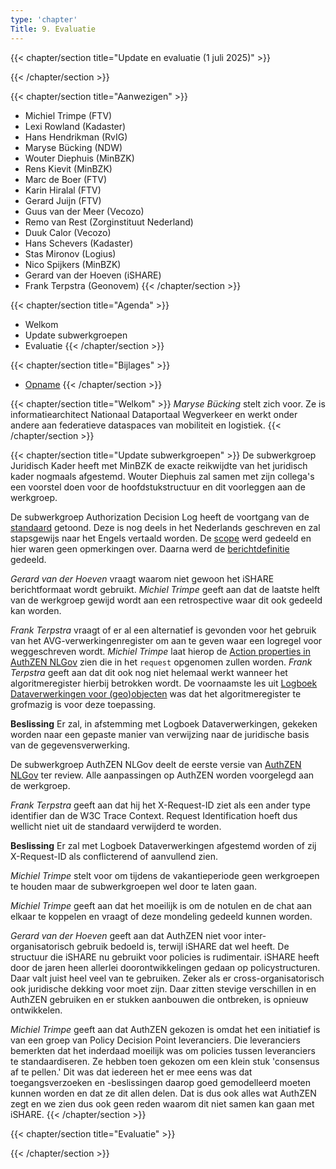 ```yaml
---
type: 'chapter'
Title: 9. Evaluatie
---
```


{{< chapter/section title="Update en evaluatie (1 juli 2025)" >}}

{{< /chapter/section >}}

{{< chapter/section title="Aanwezigen" >}}
- Michiel Trimpe (FTV) 
- Lexi Rowland (Kadaster)
- Hans Hendrikman (RvIG)
- Maryse Bücking (NDW)
- Wouter Diephuis (MinBZK)
- Rens Kievit (MinBZK) 
- Marc de Boer (FTV) 
- Karin Hiralal (FTV) 
- Gerard Juijn (FTV) 
- Guus van der Meer (Vecozo) 
- Remo van Rest (Zorginstituut Nederland) 
- Duuk Calor (Vecozo) 
- Hans Schevers (Kadaster) 
- Stas Mironov (Logius) 
- Nico Spijkers (MinBZK)
- Gerard van der Hoeven (iSHARE)
- Frank Terpstra (Geonovem)
{{< /chapter/section >}}

{{< chapter/section title="Agenda" >}}
- Welkom 
- Update subwerkgroepen
- Evaluatie
{{< /chapter/section >}}

{{< chapter/section title="Bijlages" >}} 
- [Opname](https://github.com/VNG-Realisatie/ftv/raw/refs/heads/main/static/videos/20250701-evaluatie.mp4)
{{< /chapter/section >}}

{{< chapter/section title="Welkom" >}}
*Maryse Bücking* stelt zich voor. Ze is informatiearchitect Nationaal Dataportaal Wegverkeer en werkt onder andere aan federatieve dataspaces van mobiliteit en logistiek.
{{< /chapter/section >}}

{{< chapter/section title="Update subwerkgroepen" >}}
De subwerkgroep Juridisch Kader heeft met MinBZK de exacte reikwijdte van het juridisch kader nogmaals afgestemd. Wouter Diephuis zal samen met zijn collega's een voorstel doen voor de hoofdstukstructuur en dit voorleggen aan de werkgroep.

De subwerkgroep Authorization Decision Log heeft de voortgang van de [standaard](https://vng-realisatie.github.io/authorization-decision-log/) getoond. Deze is nog deels in het Nederlands geschreven en zal stapsgewijs naar het Engels vertaald worden. De [scope](https://vng-realisatie.github.io/authorization-decision-log/#scope) werd gedeeld en hier waren geen opmerkingen over. Daarna werd de [berichtdefinitie](https://vng-realisatie.github.io/authorization-decision-log/#interface) gedeeld.

*Gerard van der Hoeven* vraagt waarom niet gewoon het iSHARE berichtformaat wordt gebruikt. *Michiel Trimpe* geeft aan dat de laatste helft van de werkgroep gewijd wordt aan een retrospective waar dit ook gedeeld kan worden.

*Frank Terpstra* vraagt of er al een alternatief is gevonden voor het gebruik van het AVG-verwerkingenregister om aan te geven waar een logregel voor weggeschreven wordt. *Michiel Trimpe* laat hierop de [Action properties in AuthZEN NLGov](https://vng-realisatie.github.io/authzen-nlgov/#action-properties) zien die in het `request` opgenomen zullen worden. *Frank Terpstra* geeft aan dat dit ook nog niet helemaal werkt wanneer het algoritmeregister hierbij betrokken wordt. De voornaamste les uit [Logboek Dataverwerkingen voor (geo)objecten](https://geonovum.github.io/logboek-dataverwerkingen-voor-objecten/) was dat het algoritmeregister te grofmazig is voor deze toepassing.

**Beslissing** Er zal, in afstemming met Logboek Dataverwerkingen, gekeken worden naar een gepaste manier van verwijzing naar de juridische basis van de gegevensverwerking.

De subwerkgroep AuthZEN NLGov deelt de eerste versie van [AuthZEN NLGov](https://vng-realisatie.github.io/authzen-nlgov/) ter review. Alle aanpassingen op AuthZEN worden voorgelegd aan de werkgroep. 

*Frank Terpstra* geeft aan dat hij het X-Request-ID ziet als een ander type identifier dan de W3C Trace Context. Request Identification hoeft dus wellicht niet uit de standaard verwijderd te worden.

**Beslissing** Er zal met Logboek Dataverwerkingen afgestemd worden of zij X-Request-ID als conflicterend of aanvullend zien.

*Michiel Trimpe* stelt voor om tijdens de vakantieperiode geen werkgroepen te houden maar de subwerkgroepen wel door te laten gaan. 

*Michiel Trimpe* geeft aan dat het moeilijk is om de notulen en de chat aan elkaar te koppelen en vraagt of deze mondeling gedeeld kunnen worden.

*Gerard van der Hoeven* geeft aan dat AuthZEN niet voor inter-organisatorisch gebruik bedoeld is, terwijl iSHARE dat wel heeft. De structuur die iSHARE nu gebruikt voor policies is rudimentair. iSHARE heeft door de jaren heen allerlei doorontwikkelingen gedaan op policystructuren. Daar valt juist heel veel van te gebruiken. Zeker als er cross-organisatorisch ook juridische dekking voor moet zijn. Daar zitten stevige verschillen in en AuthZEN gebruiken en er stukken aanbouwen die ontbreken, is opnieuw ontwikkelen.

*Michiel Trimpe* geeft aan dat AuthZEN gekozen is omdat het een initiatief is van een groep van Policy Decision Point leveranciers. Die leveranciers bemerkten dat het inderdaad moeilijk was om policies tussen leveranciers te standaardiseren. Ze hebben toen gekozen om een klein stuk 'consensus af te pellen.' Dit was dat iedereen het er mee eens was dat toegangsverzoeken en -beslissingen daarop goed gemodelleerd moeten kunnen worden en dat ze dit allen delen. Dat is dus ook alles wat AuthZEN zegt en we zien dus ook geen reden waarom dit niet samen kan gaan met iSHARE.
{{< /chapter/section >}}

{{< chapter/section title="Evaluatie" >}}

{{< /chapter/section >}}
